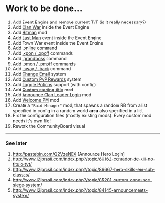 # Work to be done...

1. Add [Event Engine](http://www.l2jserver.com/forum/viewtopic.php?f=73&t=23604) and remove current TvT (is it really necessary?)
2. Add [Clan War](http://www.l2jbrasil.com/index.php?/topic/97146-clan-war/) inside the Event Engine
3. Add [Hitman](http://www.l2jbrasil.com/index.php?/topic/95732-freyaevent-hitman/) mod
4. Add [Last Man](http://www.l2jbrasil.com/index.php?/topic/84852-l2jserverlast-man-lm/) event inside the Event Engine
5. Add [Town War](http://www.mediafire.com/download/hqan7h5m8to04r8/%7BHigh+Five+%7D+Town+War.rar) event inside the Event Engine
6. Add [.online](https://gist.github.com/St3eT/35344de7389ae1068767) command
7. Add [.xpon / .xpoff](http://www.l2jbrasil.com/index.php?/topic/109404-code-comandos-xpon-xpoff/) commands
8. Add [.grandboss](http://www.l2jbrasil.com/index.php?/topic/106674-grand-boss-info/) command
10. Add [.pmon / .pmoff](http://www.l2jbrasil.com/index.php?/topic/23020-l2jfree-comando-pmoff-pmon/) commands
11. Add [.away / .back](http://www.l2jbrasil.com/index.php?/topic/23017-l2jserver-away-system/) command
12. Add [Change Email](http://www.l2jserver.com/forum/viewtopic.php?f=69&t=31408) system
13. Add [Custom PvP Rewards](http://www.l2jserver.com/forum/viewtopic.php?f=13&t=27096) system
14. Add [Toggle Potions](http://www.l2jbrasil.com/index.php?/topic/109725-code-potion-automatico/) support (with config)
15. Add [Custom starting title](http://www.l2jbrasil.com/index.php?/topic/67261-custom-char-tittle-text/) mod
16. Add [Announce Clan Leader Login](http://www.l2jbrasil.com/index.php?/topic/94073-mod-announce-clan-leader-login/) mod
17. Add [Welcome PM](http://www.l2jbrasil.com/index.php?/topic/57797-show-welcome-pm/) mod
18. Create a `"Raid Manager"` mod, that spawns a random RB from a list specified in config in a random world **area** also specified in a list
19. Fix the configuration files (mostly existing mods). Every custom mod needs it's own file!
20. Rework the CommunityBoard visual

---

### See later

1. http://pastebin.com/Q2VzeN0X [Announce Hero Login]
2. http://www.l2jbrasil.com/index.php?/topic/80162-contador-de-kill-no-titulo-tvt/
3. http://www.l2jbrasil.com/index.php?/topic/86667-hero-skills-em-sub-classes/
4. http://www.l2jbrasil.com/index.php?/topic/85281-custom-announce-siege-system/
5. http://www.l2jbrasil.com/index.php?/topic/84145-announcements-system/